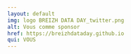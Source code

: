```yaml
---
layout: default
img: logo BREIZH DATA DAY_twitter.png
alt: Vous comme sponsor
href: https://breizhdataday.github.io
qui: VOUS
---
```

